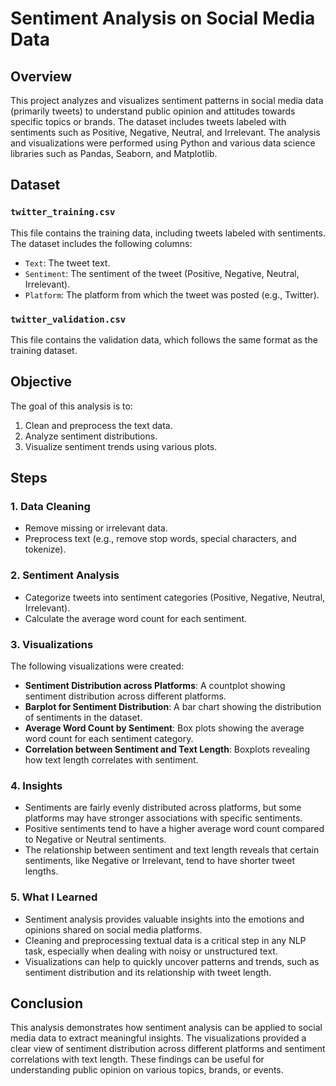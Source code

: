 # Sentiment Analysis on Social Media Data

## Overview

This project analyzes and visualizes sentiment patterns in social media data (primarily tweets) to understand public opinion and attitudes towards specific topics or brands. The dataset includes tweets labeled with sentiments such as Positive, Negative, Neutral, and Irrelevant. The analysis and visualizations were performed using Python and various data science libraries such as Pandas, Seaborn, and Matplotlib.


## Dataset

### `twitter_training.csv`
This file contains the training data, including tweets labeled with sentiments. The dataset includes the following columns:
- `Text`: The tweet text.
- `Sentiment`: The sentiment of the tweet (Positive, Negative, Neutral, Irrelevant).
- `Platform`: The platform from which the tweet was posted (e.g., Twitter).

### `twitter_validation.csv`
This file contains the validation data, which follows the same format as the training dataset.

## Objective

The goal of this analysis is to:
1. Clean and preprocess the text data.
2. Analyze sentiment distributions.
3. Visualize sentiment trends using various plots.

## Steps

### 1. Data Cleaning
- Remove missing or irrelevant data.
- Preprocess text (e.g., remove stop words, special characters, and tokenize).

### 2. Sentiment Analysis
- Categorize tweets into sentiment categories (Positive, Negative, Neutral, Irrelevant).
- Calculate the average word count for each sentiment.

### 3. Visualizations
The following visualizations were created:

- **Sentiment Distribution across Platforms**: A countplot showing sentiment distribution across different platforms.
- **Barplot for Sentiment Distribution**: A bar chart showing the distribution of sentiments in the dataset.
- **Average Word Count by Sentiment**: Box plots showing the average word count for each sentiment category.
- **Correlation between Sentiment and Text Length**: Boxplots revealing how text length correlates with sentiment.

### 4. Insights
- Sentiments are fairly evenly distributed across platforms, but some platforms may have stronger associations with specific sentiments.
- Positive sentiments tend to have a higher average word count compared to Negative or Neutral sentiments.
- The relationship between sentiment and text length reveals that certain sentiments, like Negative or Irrelevant, tend to have shorter tweet lengths.

### 5. What I Learned
- Sentiment analysis provides valuable insights into the emotions and opinions shared on social media platforms.
- Cleaning and preprocessing textual data is a critical step in any NLP task, especially when dealing with noisy or unstructured text.
- Visualizations can help to quickly uncover patterns and trends, such as sentiment distribution and its relationship with tweet length.

## Conclusion

This analysis demonstrates how sentiment analysis can be applied to social media data to extract meaningful insights. The visualizations provided a clear view of sentiment distribution across different platforms and sentiment correlations with text length. These findings can be useful for understanding public opinion on various topics, brands, or events.



